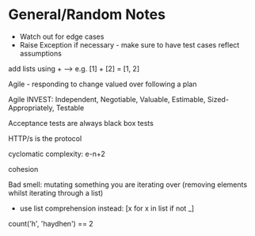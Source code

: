 # General/Random Notes

- Watch out for edge cases
- Raise Exception if necessary - make sure to have test cases reflect assumptions

add lists using + --> e.g. [1] + [2] = [1, 2]

Agile - responding to change valued over following a plan

Agile INVEST: Independent, Negotiable, Valuable, Estimable, Sized-Appropriately, Testable

Acceptance tests are always black box tests

HTTP/s is the protocol

cyclomatic complexity: e-n+2

cohesion

Bad smell: mutating something you are iterating over (removing elements whilst iterating through a list)

- use list comprehension instead: [x for x in list if not _]

count('h', 'haydhen') == 2
